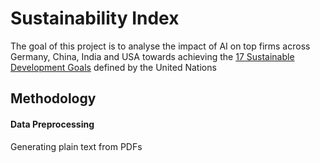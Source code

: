 # Sustainability Index

The goal of this project is to analyse the impact of AI on top firms across Germany, China, India and USA towards achieving the [17 Sustainable Development Goals](https://sdgs.un.org/goals) defined by the United Nations 

## Methodology

#### Data Preprocessing

Generating plain text from PDFs

```python

```

